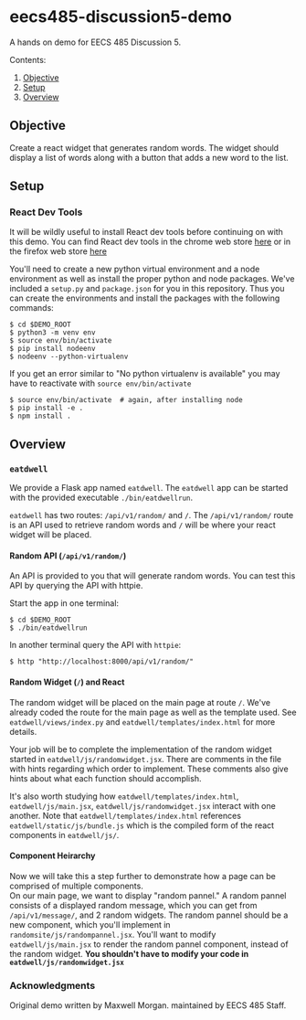 # eecs485-discussion5-demo

A hands on demo for EECS 485 Discussion 5.

Contents:
1. [Objective](#objective)
2. [Setup](#setup)
3. [Overview](#overview)

## Objective

Create a react widget that generates random words. The widget should display a
list of words along with a button that adds a new word to the list.

## Setup

### React Dev Tools
It will be wildly useful to install React dev tools before continuing on
with this demo. You can find React dev tools in the chrome web store
[here](https://chrome.google.com/webstore/detail/react-developer-tools/fmkadmapgofadopljbjfkapdkoienihi)
or in the firefox web store
[here](https://addons.mozilla.org/en-US/firefox/addon/react-devtools/)

You'll need to create a new python virtual
environment and a node environment as well as install the proper python and
node packages. We've included a `setup.py` and `package.json` for you in this
repository. Thus you can create the environments and install the packages with
the following commands:
```shellsession
$ cd $DEMO_ROOT
$ python3 -m venv env
$ source env/bin/activate
$ pip install nodeenv
$ nodeenv --python-virtualenv
```

If you get an error similar to "No python virtualenv is available" you may have to reactivate with `source env/bin/activate`

```
$ source env/bin/activate  # again, after installing node
$ pip install -e .
$ npm install .
```

## Overview

### `eatdwell`
We provide a Flask app named `eatdwell`. The `eatdwell` app can be started
with the provided executable `./bin/eatdwellrun`.

`eatdwell` has two routes: `/api/v1/random/` and `/`. The `/api/v1/random/`
route is an API used to retrieve random words and `/` will be where your react
widget will be placed.

#### Random API (`/api/v1/random/`)

An API is provided to you that will generate random words. You can test this
API by querying the API with httpie.

Start the app in one terminal:
```shellsession
$ cd $DEMO_ROOT
$ ./bin/eatdwellrun
```

In another terminal query the API with `httpie`:
```shellsession
$ http "http://localhost:8000/api/v1/random/"
```

#### Random Widget (`/`) and React

The random widget will be placed on the main page at route `/`. We've already
coded the route for the main page as well as the template used. See
`eatdwell/views/index.py` and `eatdwell/templates/index.html` for more
details.

Your job will be to complete the implementation of the random widget started
in `eatdwell/js/randomwidget.jsx`. There are comments in the file with hints
regarding which order to implement. These comments also give hints about what
each function should accomplish.

It's also worth studying how `eatdwell/templates/index.html`,
`eatdwell/js/main.jsx`, `eatdwell/js/randomwidget.jsx` interact with one
another. Note that `eatdwell/templates/index.html` references
`eatdwell/static/js/bundle.js` which is the compiled form of the react
components in `eatdwell/js/`.

#### Component Heirarchy

Now we will take this a step further to demonstrate how a page can be comprised of multiple components.  
On our main page, we want to display "random pannel."  A random pannel consists of a displayed random message, which you can get from `/api/v1/message/`, and 2 random widgets.  The random pannel should be a new component, which you'll implement in `randomsite/js/randompannel.jsx`.  You'll
want to modify `eatdwell/js/main.jsx` to render the random pannel component, instead of the random widget.
**You shouldn't have to modify your code in `eatdwell/js/randomwidget.jsx`**

### Acknowledgments
Original demo written by Maxwell Morgan.
maintained by EECS 485 Staff.
